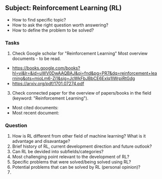 ## Subject: Reinforcement Learning (RL)
- How to find specific topic?
- How to ask the right question worth answering?
- How to define the problem to be solved?
### Tasks
1. Check Google scholar for "Reinforcement Learning"
Most overview documents - to be read.
- https://books.google.com/books?hl=vi&lr=&id=uWV0DwAAQBAJ&oi=fnd&pg=PR7&dq=reinforcement+learning&ots=mioLm6-Zi1&sig=JcWkFbJBbCE6Exlq1lWrpiRtGdg
- https://arxiv.org/pdf/1701.07274.pdf
3. Check connected paper for the overview of papers/books in the field (keyword: "Reinforcement Learning").
- Most cited documents:
- Most recent document:
### Question
1. How is RL different from other field of machine learning? What is it advantage and disavantage?
2. Brief history of RL, current development direction and future outlook?
3. Can RL be devided into subfields/categories?
4. Most challenging point relevant to the development of RL?
5. Specific problems that were solved/being solved using RL?
6. Potential problems that can be solved by RL (personal opinion)?
7. 
